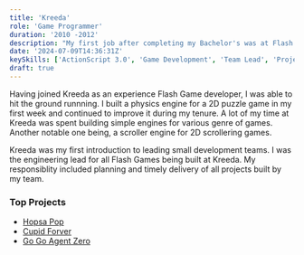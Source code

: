 ```yaml
---
title: 'Kreeda'
role: 'Game Programmer'
duration: '2010 -2012'
description: "My first job after completing my Bachelor's was at Flash Game Company in Mumbai"
date: '2024-07-09T14:36:31Z'
keySkills: ['ActionScript 3.0', 'Game Development', 'Team Lead', 'Project Management']
draft: true
---
```


Having joined Kreeda as an experience Flash Game developer, I was able to hit the ground runnning. I built a physics engine for a 2D puzzle game in my first week and continued to improve it during my tenure. A lot of my time at Kreeda was spent building simple engines for various genre of games. Another notable one being, a scroller engine for 2D scrollering games.

Kreeda was my first introduction to leading small development teams. I was the engineering lead for all Flash Games being built at Kreeda. My responsiblity included planning and timely delivery of all projects built by my team.

### Top Projects
- [Hopsa Pop](https://www.kongregate.com/games/alex_spilgames/hopsa-pop)
- [Cupid Forver](https://flashmuseum.org/cupid-forever/)
- [Go Go Agent Zero](https://www.kongregate.com/games/Alex_SpilGames/go-go-agent-zero)
